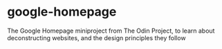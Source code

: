 # google-homepage
The Google Homepage miniproject from The Odin Project, to learn about deconstructing websites, and the design principles they follow
